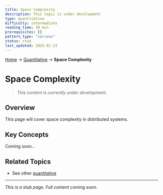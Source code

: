 ```yaml
---
title: Space Complexity
description: This topic is under development
type: quantitative
difficulty: intermediate
reading_time: 30 min
prerequisites: []
pattern_type: "various"
status: stub
last_updated: 2025-01-23
---
```


<!-- Navigation -->
[Home](../introduction/index.md) → [Quantitative](index.md) → **Space Complexity**

# Space Complexity

> *This content is currently under development.*

## Overview

This page will cover space complexity in distributed systems.

## Key Concepts

Coming soon...

## Related Topics

- See other [quantitative](index.md)

---

*This is a stub page. Full content coming soon.*
